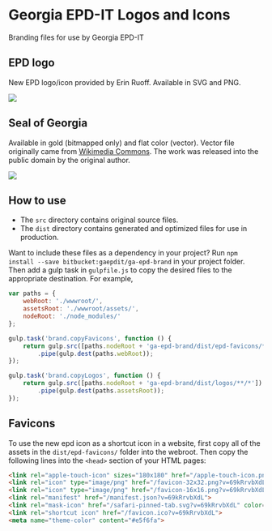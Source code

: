 # Georgia EPD-IT Logos and Icons

Branding files for use by Georgia EPD-IT

## EPD logo

New EPD logo/icon provided by Erin Ruoff. Available in SVG and PNG.

![](https://bytebucket.org/gaepdit/ga-epd-brand/raw/master/dist/logos/epd-icon.svg)

## Seal of Georgia 

Available in gold (bitmapped only) and flat color (vector). Vector file originally came from [Wikimedia Commons](https://commons.wikimedia.org/wiki/File:Seal_of_Georgia.svg). The work was released into the public domain by the original author.

![](https://bytebucket.org/gaepdit/ga-epd-brand/raw/master/dist/logos/Seal_of_Georgia_white.svg)

## How to use

* The `src` directory contains original source files.
* The `dist` directory contains generated and optimized files for use in production.

Want to include these files as a dependency in your project? Run `npm install --save bitbucket:gaepdit/ga-epd-brand` in your project folder. Then add a gulp task in `gulpfile.js` to copy the desired files to the appropriate destination. For example,

```js
var paths = {
    webRoot: './wwwroot/',
    assetsRoot: './wwwroot/assets/',
    nodeRoot: './node_modules/'
};

gulp.task('brand.copyFavicons', function () {
    return gulp.src([paths.nodeRoot + 'ga-epd-brand/dist/epd-favicons/**/*'])
        .pipe(gulp.dest(paths.webRoot));
});

gulp.task('brand.copyLogos', function () {
    return gulp.src([paths.nodeRoot + 'ga-epd-brand/dist/logos/**/*'])
        .pipe(gulp.dest(paths.assetsRoot));
});
```

## Favicons

To use the new epd icon as a shortcut icon in a website, first copy all of the assets in the `dist/epd-favicons/` folder into the webroot. Then copy the following lines into the `<head>` section of your HTML pages:

```html
<link rel="apple-touch-icon" sizes="180x180" href="/apple-touch-icon.png?v=69kRrvbXdL">
<link rel="icon" type="image/png" href="/favicon-32x32.png?v=69kRrvbXdL" sizes="32x32">
<link rel="icon" type="image/png" href="/favicon-16x16.png?v=69kRrvbXdL" sizes="16x16">
<link rel="manifest" href="/manifest.json?v=69kRrvbXdL">
<link rel="mask-icon" href="/safari-pinned-tab.svg?v=69kRrvbXdL" color="#5bbad5">
<link rel="shortcut icon" href="/favicon.ico?v=69kRrvbXdL">
<meta name="theme-color" content="#e5f6fa">
```
